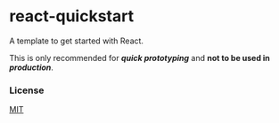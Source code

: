 # react-quickstart

A template to get started with React.

This is only recommended for **_quick prototyping_** and **not to be used in _production_**.

### License

[MIT](https://github.com/remarkablemark/react-quickstart/blob/master/LICENSE)
